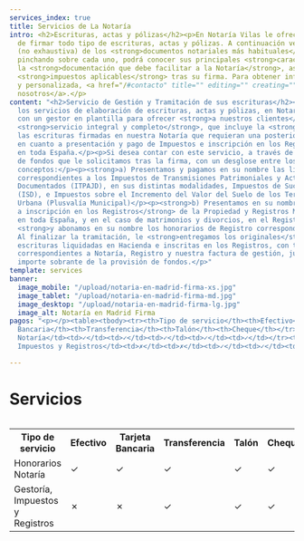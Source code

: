 ```yaml
---
services_index: true
title: Servicios de La Notaría
intro: <h2>Escrituras, actas y pólizas</h2><p>En Notaría Vilas le ofrecemos la posibilidad
  de firmar todo tipo de escrituras, actas y pólizas. A continuación verá una lista
  (no exhaustiva) de los <strong>documentos notariales más habituales</strong>, y
  pinchando sobre cada uno, podrá conocer sus principales <strong>características,</strong>
  la <strong>documentación que debe facilitar a la Notaría</strong>, así como los
  <strong>impuestos aplicables</strong> tras su firma. Para obtener información adicional
  y personalizada, <a href="/#contacto" title="" editing="" creating="">contacte con
  nosotros</a>.</p>
content: "<h2>Servicio de Gestión y Tramitación de sus escrituras</h2><p>Además de
  los servicios de elaboración de escrituras, actas y pólizas, en Notaría Vilas contamos
  con un gestor en plantilla para ofrecer <strong>a nuestros clientes</strong> un
  <strong>servicio integral y completo</strong>, que incluye la <strong>gestión de
  las escrituras firmadas en nuestra Notaría que requieran una posterior tramitación,</strong>
  en cuanto a presentación y pago de Impuestos e inscripción en los Registros correspondientes
  en toda España.</p><p>Si desea contar con este servicio, a través de una provisión
  de fondos que le solicitamos tras la firma, con un desglose entre los distintos
  conceptos:</p><p><strong>a) Presentamos y pagamos en su nombre las liquidaciones</strong>
  correspondientes a los Impuestos de Transmisiones Patrimoniales y Actos Jurídicos
  Documentados (ITPAJD), en sus distintas modalidades, Impuestos de Sucesiones y Donaciones
  (ISD), e Impuestos sobre el Incremento del Valor del Suelo de los Terrenos de Naturaleza
  Urbana (Plusvalía Municipal)</p><p><strong>b) Presentamos en su nombre las escrituras
  a inscripción en los Registros</strong> de la Propiedad y Registros Mercantiles
  en toda España, y en el caso de matrimonios y divorcios, en el Registro Civil correspondiente,
  <strong>y abonamos en su nombre los honorarios de Registro correspondientes.</strong></p><p>c)
  Al finalizar la tramitación, le <strong>entregamos los originales</strong> de sus
  escrituras liquidadas en Hacienda e inscritas en los Registros, con todas las facturas
  correspondientes a Notaría, Registro y nuestra factura de gestión, junto con el
  importe sobrante de la provisión de fondos.</p>"
template: services
banner:
  image_mobile: "/upload/notaria-en-madrid-firma-xs.jpg"
  image_tablet: "/upload/notaria-en-madrid-firma-md.jpg"
  image_desktop: "/upload/notaria-en-madrid-firma-lg.jpg"
  image_alt: Notaría en Madrid Firma
pagos: "<p></p><table><tbody><tr><th>Tipo de servicio</th><th>Efectivo</th><th>Tarjeta
  Bancaria</th><th>Transferencia</th><th>Talón</th><th>Cheque</th></tr><tr><td>Honorarios
  Notaría</td><td>✓</td><td>✓</td><td>✓</td><td>✓</td><td>✓</td></tr><tr><td>Gestoría,
  Impuestos y Registros</td><td>✗</td><td>✗</td><td>✓</td><td>✓</td><td>✓</td></tr></tbody></table>"

---
```

<Banner 
    :text="$page.frontmatter.banner.banner_text"
    :image="$page.frontmatter.banner.image_desktop"
    :image_mobile="$page.frontmatter.banner.image_mobile"
    :image_tablet="$page.frontmatter.banner.image_tablet"
    :image_alt="$page.frontmatter.banner.image_alt" />

# Servicios

<TextBlock :intro="$page.frontmatter.intro" />
<!--
<Title 
    :title="$page.frontmatter.services_title" 
    :pretitle="$page.frontmatter.services_pre_title" />
-->

<ServicesList />

<TextBlock :intro="$page.frontmatter.content" />

<div style="overflow-x:auto;">
  <table>
      <tr>
          <th>Tipo de servicio</th>
          <th>Efectivo</th>
          <th>Tarjeta Bancaria</th>
          <th>Transferencia</th>
          <th>Talón</th>
          <th>Cheque</th>
      </tr>
      <tr>
          <td>Honorarios Notaría</td>
          <td>✓</td>
          <td>✓</td>
          <td>✓</td>
          <td>✓</td>
          <td>✓</td>
      </tr>
      <tr>
          <td>Gestoría, Impuestos y Registros</td>
          <td>✗</td>
          <td>✗</td>
          <td>✓</td>
          <td>✓</td>
          <td>✓</td>
      </tr>
  </table>
</div>